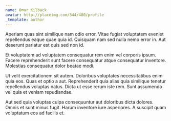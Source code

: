 ```yaml
---
name: Omar Kilback
avatar: http://placeimg.com/344/480/profile
_template: author
---
```

Aperiam quas sint similique nam odio error. Vitae fugiat voluptatem eveniet repellendus eaque quae quia id. Quisquam nam sed nulla nemo error in. Aut deserunt pariatur est quis sed non id.
  
Et voluptatem ad voluptatem consequatur rem enim vel corporis ipsum. Facere reprehenderit sunt facere consequatur atque consequatur inventore. Molestias consequatur dolor beatae modi.
  
Ut velit exercitationem sit autem. Doloribus voluptates necessitatibus enim quia eos. Quas et optio a aut. Reprehenderit quia alias quia similique tenetur repellendus voluptas natus. Dicta ut esse rerum iste rem. Sunt assumenda vel quia et veniam repudiandae.
  
Aut sed quia voluptas culpa consequuntur aut doloribus dicta dolores. Omnis et sunt minus fugit. Harum inventore iure asperiores. A suscipit quam voluptatum eos ad facilis et.
